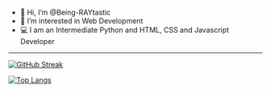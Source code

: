 - 👋 Hi, I’m @Being-RAYtastic
- 👀 I’m interested in Web Development
- 💻 I am an Intermediate Python and HTML, CSS and Javascript Developer

---

[![GitHub Streak](https://github-readme-streak-stats.herokuapp.com?user=Being-RAYtastic&theme=aura-dark&hide_border=true)](https://git.io/streak-stats)

[![Top Langs](https://github-readme-stats.vercel.app/api/top-langs/?username=Being-RAYtastic&layout=compact&theme=aura_dark&hide)](https://github.com/anuraghazra/github-readme-stats)




